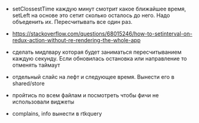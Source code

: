- setClossestTime каждую минут смотрит какое ближайшее время, setLeft на основе это сетит сколько осталось до него. Надо объеденить их. Пересчитывать все один раз. 
- https://stackoverflow.com/questions/68015246/how-to-setinterval-on-redux-action-without-re-rendering-the-whole-app
- сделать мидлвару которая будет заниматься пересчитыванием каждую секунду. Если обновилась остановка или направление то отменять таймаут
- отдельный слайс на лефт и следующее время. Вынести его в shared/store

- пройтись по всем файлам и посмотреть чтобы фичи не использовали виджеты
- complains, info вынести в rtkquery
